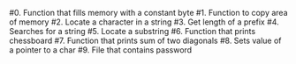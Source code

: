 #0. Function that fills memory with a constant byte #1. Function to copy area of memory #2. Locate a character in a string #3. Get length of a prefix #4. Searches for a string #5. Locate a substring #6. Function that prints chessboard #7. Function that prints sum of two diagonals #8. Sets value of a pointer to a char #9. File that contains password
